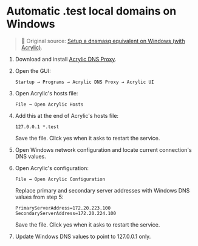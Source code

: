 # Automatic .test local domains on Windows

> :book: Original source: [Setup a dnsmasq equivalent on Windows (with Acrylic)](http://www.orbitale.io/2017/12/05/setup-a-dnsmasq-equivalent-on-windows-with-acrylic.html).

1. Download and install [Acrylic DNS Proxy](http://mayakron.altervista.org/support/acrylic/Home.htm).

2. Open the GUI:

    ```text
    Startup → Programs → Acrylic DNS Proxy → Acrylic UI
    ```

3. Open Acrylic's hosts file:

    ```text
    File → Open Acrylic Hosts
    ```

4. Add this at the end of Acrylic's hosts file:

    ```text
    127.0.0.1 *.test
    ```

   Save the file. Click yes when it asks to restart the service.

5. Open Windows network configuration and locate current connection's DNS values.

6. Open Acrylic's configuration:

    ```text
    File → Open Acrylic Configuration
    ```

   Replace primary and secondary server addresses with Windows DNS values from step 5:

    ```text
    PrimaryServerAddress=172.20.223.100
    SecondaryServerAddress=172.20.224.100
    ```

   Save the file. Click yes when it asks to restart the service.

7. Update Windows DNS values to point to 127.0.0.1 only.
